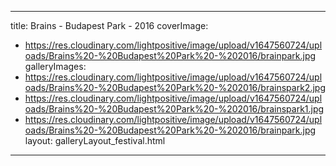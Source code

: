 
---
title: Brains - Budapest Park - 2016
coverImage:
  - https://res.cloudinary.com/lightpositive/image/upload/v1647560724/uploads/Brains%20-%20Budapest%20Park%20-%202016/brainpark.jpg
galleryImages:
   - https://res.cloudinary.com/lightpositive/image/upload/v1647560724/uploads/Brains%20-%20Budapest%20Park%20-%202016/brainspark2.jpg
   - https://res.cloudinary.com/lightpositive/image/upload/v1647560724/uploads/Brains%20-%20Budapest%20Park%20-%202016/brainspark1.jpg
   - https://res.cloudinary.com/lightpositive/image/upload/v1647560724/uploads/Brains%20-%20Budapest%20Park%20-%202016/brainpark.jpg
layout: galleryLayout_festival.html
---
